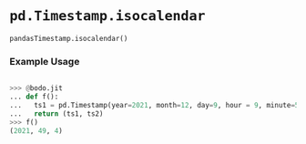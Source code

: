 # `pd.Timestamp.isocalendar`


`pandasTimestamp.isocalendar()`

### Example Usage

```py

>>> @bodo.jit
... def f():
...   ts1 = pd.Timestamp(year=2021, month=12, day=9, hour = 9, minute=57, second=44, microsecond=114123).isocalendar()
...   return (ts1, ts2)
>>> f()
(2021, 49, 4)
```


